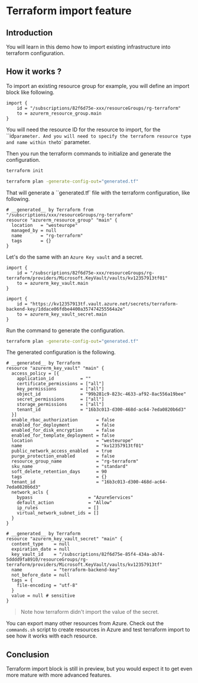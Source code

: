 # Terraform import feature

## Introduction

You will learn in this demo how to import existing infrastructure into terraform configuration.

## How it works ?

To import an existing resource group for example, you will define an import block like following.

```hcl
import {
    id = "/subscriptions/82f6d75e-xxx/resourceGroups/rg-terraform"
    to = azurerm_resource_group.main
}
```

You will need the resource ID for the resource to import, for the ``id` parameter.
And you will need to specify the terraform resource type and name within the `to` parameter.

Then you run the terraform commands to initialize and generate the configuration.

```bash
terraform init

terraform plan -generate-config-out="generated.tf"
```

That will generate a ``generated.tf` file with the terraform configuration, like following.

```hcl
# __generated__ by Terraform from "/subscriptions/xxx/resourceGroups/rg-terraform"
resource "azurerm_resource_group" "main" {
  location   = "westeurope"
  managed_by = null
  name       = "rg-terraform"
  tags       = {}
}
```

Let's do the same with an `Azure Key vault` and a secret.

```hcl
import {
    id = "/subscriptions/82f6d75e-xxx/resourceGroups/rg-terraform/providers/Microsoft.KeyVault/vaults/kv12357913tf01"
    to = azurerm_key_vault.main
}

import {
    id = "https://kv12357913tf.vault.azure.net/secrets/terraform-backend-key/1ddace06fdbe4400a357474255564a2e"
    to = azurerm_key_vault_secret.main
}
```

Run the command to generate the configuration.
```bash
terraform plan -generate-config-out="generated.tf"
```

The generated configuration is the following.

```hcl
# __generated__ by Terraform
resource "azurerm_key_vault" "main" {
  access_policy = [{
    application_id          = ""
    certificate_permissions = ["all"]
    key_permissions         = ["all"]
    object_id               = "99b281c9-823c-4633-af92-8ac556a19bee"
    secret_permissions      = ["all"]
    storage_permissions     = ["all"]
    tenant_id               = "16b3c013-d300-468d-ac64-7eda0820b6d3"
  }]
  enable_rbac_authorization       = false
  enabled_for_deployment          = false
  enabled_for_disk_encryption     = false
  enabled_for_template_deployment = false
  location                        = "westeurope"
  name                            = "kv12357913tf01"
  public_network_access_enabled   = true
  purge_protection_enabled        = false
  resource_group_name             = "rg-terraform"
  sku_name                        = "standard"
  soft_delete_retention_days      = 90
  tags                            = {}
  tenant_id                       = "16b3c013-d300-468d-ac64-7eda0820b6d3"
  network_acls {
    bypass                     = "AzureServices"
    default_action             = "Allow"
    ip_rules                   = []
    virtual_network_subnet_ids = []
  }
}

# __generated__ by Terraform
resource "azurerm_key_vault_secret" "main" {
  content_type    = null
  expiration_date = null
  key_vault_id    = "/subscriptions/82f6d75e-85f4-434a-ab74-5dddd9fa8910/resourceGroups/rg-terraform/providers/Microsoft.KeyVault/vaults/kv12357913tf"
  name            = "terraform-backend-key"
  not_before_date = null
  tags = {
    file-encoding = "utf-8"
  }
  value = null # sensitive
}
```

> Note how terraform didn't import the value of the secret.

You can export many other resources from Azure.
Check out the `commands.sh` script to create resources in Azure and test terraform import to see how it works with each resource.

## Conclusion

Terraform import block is still in preview, but you would expect it to get even more mature with more advanced features.
